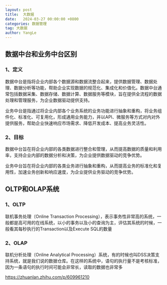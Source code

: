 ```yaml
---
layout: post
title:  大数据
date:   2024-03-27 00:00:00 +0800
categories: 数据管理
tag: 大数据
author: YangLe
---
```






## 数据中台和业务中台区别

### 1、定义

数据中台是指将企业内部各个数据源和数据流整合起来，提供数据管理、数据处理、数据分析等功能，帮助企业实现数据的规范化、集成化和价值化。数据中台通常包括数据采集、数据存储、数据计算、数据服务等模块，旨在提供全流程的数据处理和管理服务，为企业数据驱动提供支持。

业务中台是指通过将企业内部各个业务系统的业务功能进行抽象和重构，将业务组件化、标准化、可复用化，形成通用业务能力，并以API、微服务等方式对内对外提供服务，帮助企业快速响应市场需求、降低开发成本、提高业务灵活性。

### 2、目标

数据中台旨在将企业内部的各类数据进行整合和管理，从而提高数据的质量和利用率，支持企业内部的数据分析和决策，为企业提供数据驱动的竞争优势。

业务中台旨在将企业内部的各类业务进行抽象和重构，从而提高业务的标准化和复用性，加速业务创新和响应速度，为企业提供业务驱动的竞争优势。



## OLTP和OLAP系统

### 1、OLTP

联机事务处理（Online Transaction Processing），表示事务性非常高的系统，一般都是高可用的在线系统，以小的事务以及小的查询为主，评估其系统的时候，一般看其每秒执行的Transaction以及Execute SQL的数量

### 2、OLAP

联机分析处理（Online Analytical Processing）系统，有的时候也叫DSS决策支持系统，就是我们说的数据仓库。在这样的系统中，语句的执行量不是考核标准，因为一条语句的执行时间可能会非常长，读取的数据也非常多







https://zhuanlan.zhihu.com/p/609961210